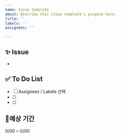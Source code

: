 ```yaml
---
name: Issue template
about: Describe this issue template's purpose here.
title: ''
labels: ''
assignees: ''

---
```


<!--- 
❗️ 이슈 제목은 아래의 형식을 맞춰주세요 
 - [CHORE] : 동작에 영향 없는 코드 or 변경 없는 변경사항(주석 추가 등) or 파일명, 폴더명 수정 or 파일, 폴더 삭제 or 디렉토리 구조 변경
- [FEAT] : 새로운 기능 구현
-  [ADD] : Feat 이외의 부수적인 코드 추가, 라이브러리 추가, 새로운 파일 생성
- [FIX] : 코드 수정, 버그/오류 해결
- [DEL] : 쓸모없는 코드 삭제
- [DOCS] : README나 WIKI 등의 문서 수정
- [REFACTOR] : 전면 수정, 코드 리팩토링
- [MERGE]: 다른 브랜치와 병합
-->

## ✨ Issue
<!-- 관련 이슈에 대해 설명해주세요. -->
- 

## ✅ To Do List
- [ ] Assignees / Labels 선택
- [ ] 
- [ ]

## 📆예상 기간
0/00 ~ 0/00

